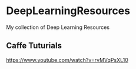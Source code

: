 # DeepLearningResources
My collection of Deep Learning Resources


## Caffe Tuturials

https://www.youtube.com/watch?v=rvMVqPsXL10
